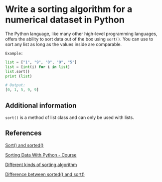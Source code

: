 # Write a sorting algorithm for a numerical dataset in Python

The Python language, like many other high-level programming languages, offers the ability to sort data out of the box using `sort()`. You can use to sort any list as long as the values inside are comparable.

`Example:`

```python
list = ["1", "9", "0", "9", "5"]
list = [int(i) for i in list]
list.sort()
print (list)

# Output:
[0, 1, 5, 9, 9]
```

## Additional information

`sort()` is a method of list class and can only be used with lists.

## References

[Sort() and sorted()](https://realpython.com/python-sort/#ordering-values-with-sort)

[Sorting Data With Python - Course](https://realpython.com/courses/python-sorting-data/)

[Different kinds of sorting algorithm](https://realpython.com/sorting-algorithms-python/#the-importance-of-sorting-algorithms-in-python)

[Difference between sorted() and sort()](https://www.geeksforgeeks.org/python-difference-between-sorted-and-sort/)

